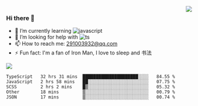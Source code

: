 <img align='right' src='https://github-readme-stats.vercel.app/api?username=niaogege&show_icons=true&theme=radical'/>

### Hi there 👋

- 🌱 I’m currently learning ![javascript](https://img.shields.io/badge/javacript-learn-orange)
- 🤔 I’m looking for help with ![ts](https://img.shields.io/badge/ts-learn-yellow)
- 📫 How to reach me: 291003932@qq.com
- ⚡ Fun fact:  I'm a fan of Iron Man, I love to sleep and 书法

![](https://github-readme-stats.vercel.app/api/top-langs/?username=niaogege&layout=compact)

<!--START_SECTION:waka-->
```text
TypeScript   32 hrs 31 mins  █████████████████████░░░░   84.55 % 
JavaScript   2 hrs 58 mins   ██░░░░░░░░░░░░░░░░░░░░░░░   07.75 % 
SCSS         2 hrs 2 mins    █▒░░░░░░░░░░░░░░░░░░░░░░░   05.32 % 
Other        18 mins         ▒░░░░░░░░░░░░░░░░░░░░░░░░   00.79 % 
JSON         17 mins         ▒░░░░░░░░░░░░░░░░░░░░░░░░   00.74 % 
```
<!--END_SECTION:waka-->
